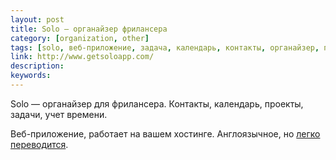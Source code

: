 ```yaml
---
layout: post
title: Solo — органайзер фрилансера
category: [organization, other]
tags: [solo, веб-приложение, задача, календарь, контакты, органайзер, проект, учет времени, фриланс]
link: http://www.getsoloapp.com/
description:
keywords:
---
```


<p>Solo — органайзер для фрилансера. Контакты, календарь, проекты, задачи, учет времени.</p>
<p>Веб-приложение, работает на вашем хостинге. Англоязычное, но <a href="http://www.getsoloapp.com/documentation#translation">легко переводится</a>.</p>
